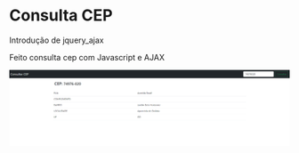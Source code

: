 # Consulta CEP
Introdução de jquery_ajax

Feito consulta cep com Javascript e AJAX


![interface](https://github.com/fernandoguim/Consulta-CEP/blob/main/consulta%20CEP.PNG)
